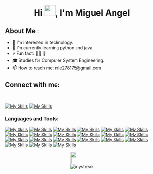 
<h1 align="center">Hi <img src="https://media.giphy.com/media/hvRJCLFzcasrR4ia7z/giphy.gif" width="35">, I'm Miguel Angel</h1>

## About Me :
- 👀 I’m interested in technology.
- 🌱 I’m currently learning python and java.
- ⚡ Fun fact: 🍕 🎥 🐧
- 🎓 Studies for Computer System Engineering.
- 📫 How to reach me: mle278175@gmail.com

## Connect with me:

<br>

[![My Skills](https://skillicons.dev/icons?i=instagram)](https://www.instagram.com/miguelanggel_?igsh=MTNsdXl3cjU1OTU5) [![My Skills](https://skillicons.dev/icons?i=linkedin)](https://www.linkedin.com/in/miguel-angel-ba487026b/)
<br>


<!-- LENGUAJES Y HERRAMIENTAS -->
<h3 align="left">Languages and Tools:</h3>

<!--[![My Skills](https://skillicons.dev/icons?i=python,c,cpp,java,js,html,css,r,mysql,php,pycharm,idea,vscode,visualstudio,sublime,atom,eclipse,git,github,powershell,windows,linux,ubuntu,mint,stackoverflow)](https://skillicons.dev) 
-->

[![My Skills](https://skillicons.dev/icons?i=python)](https://www.python.org/) [![My Skills](https://skillicons.dev/icons?i=java)](https://www.java.com/es/)
[![My Skills](https://skillicons.dev/icons?i=c,cpp,js,html,css)](https://skillicons.dev)
[![My Skills](https://skillicons.dev/icons?i=r)](https://www.r-project.org/)
[![My Skills](https://skillicons.dev/icons?i=php)](https://www.php.net/)
[![My Skills](https://skillicons.dev/icons?i=mysql)](https://www.mysql.com/)
[![My Skills](https://skillicons.dev/icons?i=pycharm)](https://www.jetbrains.com/es-es/pycharm/)
[![My Skills](https://skillicons.dev/icons?i=idea)](https://www.jetbrains.com/es-es/idea/)
[![My Skills](https://skillicons.dev/icons?i=vscode)](https://code.visualstudio.com/)
[![My Skills](https://skillicons.dev/icons?i=visualstudio)](https://visualstudio.microsoft.com/es/)
[![My Skills](https://skillicons.dev/icons?i=sublime)](https://www.sublimetext.com/)
[![My Skills](https://skillicons.dev/icons?i=atom)](https://atom-editor.cc/)
[![My Skills](https://skillicons.dev/icons?i=eclipse)](https://eclipseide.org/)
[![My Skills](https://skillicons.dev/icons?i=git)](https://git-scm.com/)
[![My Skills](https://skillicons.dev/icons?i=github)](https://github.com/)
[![My Skills](https://skillicons.dev/icons?i=powershell)](https://skillicons.dev)
[![My Skills](https://skillicons.dev/icons?i=windows)](https://www.microsoft.com/es-mx/windows?r=1)
[![My Skills](https://skillicons.dev/icons?i=linux)](https://www.linux.org/)
[![My Skills](https://skillicons.dev/icons?i=ubuntu)](https://ubuntu.com/)
[![My Skills](https://skillicons.dev/icons?i=mint)](https://linuxmint.com/)
[![My Skills](https://skillicons.dev/icons?i=stackoverflow)](https://stackoverflow.com/)


<!-- STATS Y LENGUAJES MAS USADOS -->
<div style="display:grid;align-items:center;justify-content:center">
  <img style="height:100%;width:49%;max-width: 100%" src="https://github-readme-stats.vercel.app/api?username=MiguelAnggel&theme=gotham&count_private=true&show_icons=true&include_all_commits=true"/>
  <img style="height:100%;width:49%;max-width: 10%" src="https://github-readme-stats.vercel.app/api/top-langs/?username=MiguelAnggel&layout=compact&theme=gotham&langs_count=8"/>

  <img src="https://github-readme-streak-stats.herokuapp.com/?user=MiguelAnggel&theme=gotham" alt="mystreak"/>
</div>


<!---
MiguelAnggel/MiguelAnggel is a ✨ special ✨ repository because its `README.md` (this file) appears on your GitHub profile.
You can click the Preview link to take a look at your changes.
--->
